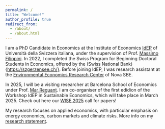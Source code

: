 ```yaml
---
permalink: /
title: "Welcome!"
author_profile: true
redirect_from: 
  - /about/
  - /about.html
---
```


I am a PhD Candidate in Economics at the Institute of Economics [IdEP](https://idep.usi.ch/) of Università della Svizzera italiana, under the supervision of Prof. [Massimo Filippini](https://scholar.google.com/citations?user=rFW0mNUAAAAJ&hl=it). In 2022, I completed the Swiss Program for Beginning Doctoral Students in Economics, offered by the (Swiss National Bank){https://szgerzensee.ch/}. Before joining IdEP, I was research assistant at the [Environmental Economics Research Center](https://www.novasbe.unl.pt/en/environmental) of Nova SBE. 

In 2025, I will be a visiting researcher at Barcelona School of Economics under Prof. [Mar Reguant](https://mreguant.github.io/). I am co-organiser of the first edidion of the  Workshop IdEP in Sustainable Economics, which will take place in March 2025. Check out here our [WISE 2025](https://www.dropbox.com/scl/fi/k4xqsdofgi3na72lj0dp4/WISE-2025.pdf?rlkey=1ss34basy2vmmvzl77vd7fo4q&e=2&dl=0) call for papers!

My research focuses on applied economics, with particular emphasis on energy economics, carbon markets and climate risks. More info on my [research statement](https://github.com/floramarchioro/floramarchioro.github.io/blob/master/files/Marchioro_RS.pdf).


